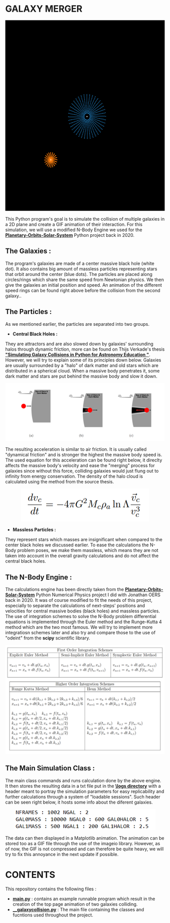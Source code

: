 # **GALAXY MERGER** 

<p align="center">
  <img src="https://github.com/EnguerranVidal/Galaxy-Collision/blob/main/docs/showcase_gifs/Galaxy_Collision.gif" width="600" height="600">
</p>


This Python program's goal is to simulate the collision of multiple 
galaxies in a 2D plane and create a GIF animation of their interaction.
For this simulation, we will use a modified N-Body Engine we used for the 
**[Planetary-Orbits-Solar-System](https://github.com/EnguerranVidal/Planetary-Orbits-Solar-System)** Python project back in 2020.


## The Galaxies :

The program's galaxies are made of a center massive black hole (white dot). It also contains big amount of massless particles
representing stars that orbit around the center (blue dots). The particles are placed along circles/rings which share the same speed from
Newtonian physics. We then give the galaxies an initial position and speed. An animation of the different speed rings can be found right above before the collision from the second galaxy..

## The Particles :

As we mentioned earlier, the particles are separated into two groups.

- **Central Black Holes :** 

They are attractors and are also slowed down by galaxies' surrounding halos through dynamic friction, more can be found on Thijs Verkade's thesis **["Simulating Galaxy Collisions in Python for Astronomy Education "](https://fse.studenttheses.ub.rug.nl/22594/1/bAST_2020_VerkadeT.pdf)**. However, we will try to explain some of its principles down below. Galaxies are usually surrounded by a "halo" of dark matter and old stars which are distributed in a spherical cloud. When a massive body penetrates it, some dark matter and stars are put behind the massive body and slow it down.
<p align="center">
  <img src="https://github.com/EnguerranVidal/Galaxy-Collision/blob/main/docs/showcase_images/halos.PNG">
</p>


The resulting acceleration is similar to air friction. It is usually called "dynamical friction" and is stronger the highest the massive body speed is. The used equation for this acceleration can be found right below, it direclty affects the massive body's velocity and ease the "merging" process for galaxies since without this force, colliding galaxies would just flung out to infinity from energy conservation. The density of the halo cloud is calculated using the method from the source thesis.
<p align="center">
  <img src="https://github.com/EnguerranVidal/Galaxy-Collision/blob/main/docs/showcase_images/friction.PNG">
</p>


- **Massless Particles :** 

They represent stars which masses are insignificant when compared to the center black holes we discussed earlier. To ease the calculations the N-Body problem poses, we make them massless, which means they are not taken into account in the overall gravity calculations and do not affect the central black holes.

## The N-Body Engine :

The calculations engine has been directly taken from the  **[Planetary-Orbits-Solar-System](https://github.com/EnguerranVidal/Planetary-Orbits-Solar-System)** Python Numerical Physics project I did with Jonathan OERS back in 2020. It was of course modified to fit the needs of this project, especially to separate the calculations of next-steps' positions and velocities for central massive bodies (black holes) and massless particles.
The use of integration schemes to solve the N-Body problem differential equations is implemented through the Euler method and the Runge-Kutta 4 method which are the two most famous. We will try to implement more integratiosn schemes later and also try and compare those to the use of "odeint" from the **scipy** scientific library.

<p align="center">
  <img src="https://github.com/EnguerranVidal/Galaxy-Collision/blob/main/docs/showcase_images/integration.PNG">
</p>

## The Main Simulation Class :

The main class commands and runs calculation done by the above engine. It then stores the resulting data in a txt file put in the **[\logs directory](https://github.com/EnguerranVidal/Galaxy-Collision/tree/main/logs)** with a header meant to portray the simulation parameters for easy replicability and further calculations through a system of "loadable sessions". Such header can be seen right below, it hosts some info about the diferent galaxies.
<p align="center">
  <img src="https://github.com/EnguerranVidal/Galaxy-Collision/blob/main/docs/showcase_images/header.PNG">
</p>
The data can then displayed in a Matplotlib animation. The animation can be stored too as a GIF file through the use of the imageio library. However, as of now, the GIF is not compressed and can therefore be quite heavy, we will try to fix this annoyance in the next update if possible.

# CONTENTS
This repository contains the following files :
- **[main.py](https://github.com/EnguerranVidal/Galaxy-Collision/blob/main/main.py)** : contains an example runnable program which result in the creation of the top page animation of two galaxies colliding.
- **[__galaxycollision.py](https://github.com/EnguerranVidal/Galaxy-Collision/blob/main/__galaxycollision.py)** : The main file containing the classes and fucntions used throughout the project. 
 


